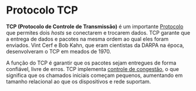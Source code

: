# Protocolo TCP

**TCP (Protocolo de Controle de Transmissão)** é um importante [Protocolo](./Protocolo.md) que permites dois *hosts* se conectarem e trocarem dados. TCP garante que a entrega de dados e pacotes na mesma ordem ao qual eles foram enviados. Vint Cerf e Bob Kahn, que eram cientistas da DARPA na época, desenvolveram o TCP em meados de 1970.

A função do TCP é garantir que os pacotes sejam entregues de forma confiável, livre de erros. TCP implementa [controle de congestão](#todo), o que significa que os chamados iniciais começam pequenos, aumentando em tamanho relacional ao que os dispositivos e rede suportam.
